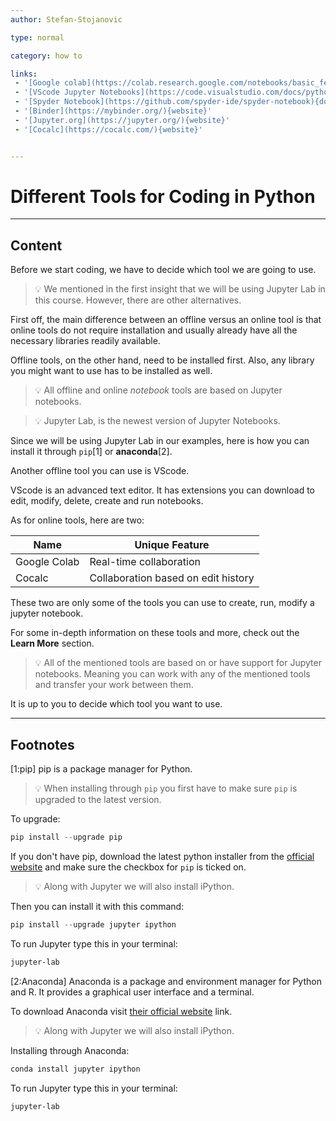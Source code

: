 ```yaml
---
author: Stefan-Stojanovic

type: normal

category: how to

links:
 - '[Google colab](https://colab.research.google.com/notebooks/basic_features_overview.ipynb#scrollTo=JyG45Qk3qQLS){documentation}'
 - '[VScode Jupyter Notebooks](https://code.visualstudio.com/docs/python/jupyter-support){website}'
 - '[Spyder Notebook](https://github.com/spyder-ide/spyder-notebook){documentation}'
 - '[Binder](https://mybinder.org/){website}'
 - '[Jupyter.org](https://jupyter.org/){website}'
 - '[Cocalc](https://cocalc.com/){website}'


---
```


# Different Tools for Coding in Python

---
## Content

Before we start coding, we have to decide which tool we are going to use.

> 💡 We mentioned in the first insight that we will be using Jupyter Lab in this course. However, there are other alternatives.

First off, the main difference between an offline versus an online tool is that online tools do not require installation and usually already have all the necessary libraries readily available.

Offline tools, on the other hand, need to be installed first. Also, any library you might want to use has to be installed as well.

> 💡 All offline and online *notebook* tools are based on Jupyter notebooks.

> 💡 Jupyter Lab, is the newest version of Jupyter Notebooks.

Since we will be using Jupyter Lab in our examples, here is how you can install it through `pip`[1] or **anaconda**[2].

Another offline tool you can use is VScode.

VScode is an advanced text editor. It has extensions you can download to edit, modify, delete, create and run notebooks.

As for online tools, here are two:

| Name         | Unique Feature                      |
|--------------|-------------------------------------|
| Google Colab | Real-time collaboration             |
| Cocalc       | Collaboration based on edit history |

These two are only some of the tools you can use to create, run, modify a jupyter notebook.

For some in-depth information on these tools and more, check out the **Learn More** section.

> 💡 All of the mentioned tools are based on or have support for Jupyter notebooks. Meaning you can work with any of the mentioned tools and transfer your work between them. 

It is up to you to decide which tool you want to use.

---

## Footnotes
[1:pip]
pip is a package manager for Python.

> 💡 When installing through `pip` you first have to make sure `pip` is upgraded to the latest version.

To upgrade:
```python
pip install --upgrade pip
```

If you don't have pip, download the latest python installer from the [official website](https://www.python.org/downloads/) and make sure the checkbox for `pip` is ticked on.

> 💡 Along with Jupyter we will also install iPython.

Then you can install it with this command:
```python
pip install --upgrade jupyter ipython
```

To run Jupyter type this in your terminal:
```sh
jupyter-lab
```

[2:Anaconda]
Anaconda is a package and environment manager for Python and R. It provides a graphical user interface and a terminal.

To download Anaconda visit [their official website](https://www.anaconda.com/products/individual) link.

> 💡 Along with Jupyter we will also install iPython.

Installing through Anaconda:
```sh
conda install jupyter ipython
```

To run Jupyter type this in your terminal:
```sh
jupyter-lab
```
